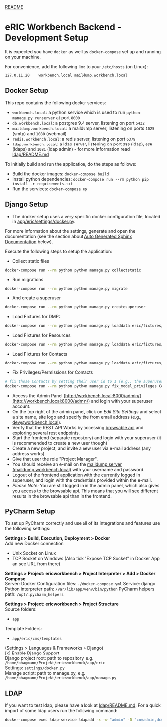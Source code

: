 [README](README.md)

# eRIC Workbench Backend - Development Setup

It is expected you have `docker` as well as `docker-compose` set up and running on your machine.

For convenience, add the following line to your `/etc/hosts` (on Linux):
```
127.0.11.20    workbench.local maildump.workbench.local
```


## Docker Setup
This repo contains the following docker services:

* `workbench.local`: a python service which is used to run ``python manage.py runserver`` at port ``8000``
* `db.workbench.local`: a postgres 9.4 server, listening on port `5432`
* `maildump.workbench.local`: a maildump server, listening on ports `1025` (smtp) and `1080` (webmail)
* `redis.workbench.local`: a redis server, listening on port `6379`
* `ldap.workbench.local`: a ldap server, listening on port `389` (ldap), `636` (ldaps) and `1081` (ldap admin) - for more information read [ldap/README.md](ldap/README.md)

To initially build and run the application, do the steps as follows:

* Build the docker images: ``docker-compose build``
* Install python dependencies: ``docker-compose run --rm python pip install -r requirements.txt``
* Run the services: ``docker-compose up``


## Django Setup

* The docker setup uses a very specific docker configuration file, located in [app/eric/settings/docker.py](app/eric/settings/docker.py). 

For more information about the settings, generate and open the documentation (see the section about [Auto Generated Sphinx Documentation](#auto-generated-sphinx-documentation) below).

Execute the following steps to setup the application:

* Collect static files
```bash
docker-compose run --rm python python manage.py collectstatic
```

* Run migrations
```bash
docker-compose run --rm python python manage.py migrate
```

* And create a superuser
```bash
docker-compose run --rm python python manage.py createsuperuser
```

* Load Fixtures for DMP:
```bash
docker-compose run --rm python python manage.py loaddata eric/fixtures/dmps
```

* Load Fixtures for Resources
```bash
docker-compose run --rm python python manage.py loaddata eric/fixtures/resources
```

* Load Fixtures for Contacts
```bash
docker-compose run --rm python python manage.py loaddata eric/fixtures/contacts
```

* Fix Privileges/Permissions for Contacts
```bash
# fix those Contacts by setting their user id to 1 (e.g., the superuser)
docker-compose run --rm python python manage.py fix_model_privileges Contact 1
```

* Access the Admin Panel [http://workbench.local:8000/admin/](http://workbench.local:8000/admin/) and login with your
 superuser account.
* On the top right of the admin panel, click on *Edit Site Settings* and select a site name, site logo and specify the
 from email address (e.g., dev@workbench.local).
* Verify that the REST API Works by accessing [browsable api](http://workbench.local:8000/api/) and
 exploring several rest endpoints.
* Start the frontend (separate repository) and login with your superuser (it is recommended to create a new user though)
* Create a new project, and invite a new user via e-mail address (any address works).
* Give that user the role "Project Manager".
* You should receive an e-mail on the [maildump server (maildump.workbench.local)](http://maildump.workbench.local:1080/) with your username
 and password. 
* Logout of the frontend application with the currently logged in superuser, and login with the credentials provided within the e-mail.
* *Please Note:* You are still logged in in the admin panel, which also gives you access to the browsable api. This
 means that you will see different results in the browsable api than in the frontend.


## PyCharm Setup
To set up PyCharm correctly and use all of its integrations and features use the following settings:

**Settings > Build, Execution, Deployment > Docker**  
Add new Docker connection
- Unix Socket on Linux
- TCP Socket on Windows (Also tick "Expose TCP Socket" in Docker App an see URL from there)

**Settings > Project: ericworkbench > Project Interpreter > Add > Docker Compose**  
Server: Docker
Configuration files: `./docker-compose.yml`
Service: django  
Python interpreter path: `/var/lib/app/venv/bin/python`
PyCharm helpers path: `/opt/.pycharm_helpers`

**Settings > Project: ericworkbench > Project Structure**  
Source folders:
- `app`

Template Folders:
- `app/eric/cms/templates`

(Settings > Languages & Frameworks > Django)  
[x] Enable Django Support  
Django project root: path to repository, e.g. `/home/bhagmann/Projekt/ericworkbench/app/eric`  
Settings: `settings/docker.py`  
Manage script: path to manage.py, e.g. `/home/bhagmann/Projekt/ericworkbench/app/manage.py`


## LDAP
If you want to test ldap, please have a look at [ldap/README.md](). For a quick import of some ldap users run the following command:
```bash
docker-compose exec ldap-service ldapadd -x -w "admin" -D "cn=admin,dc=workbench,dc=local" -f ldap/import.ldif
```
